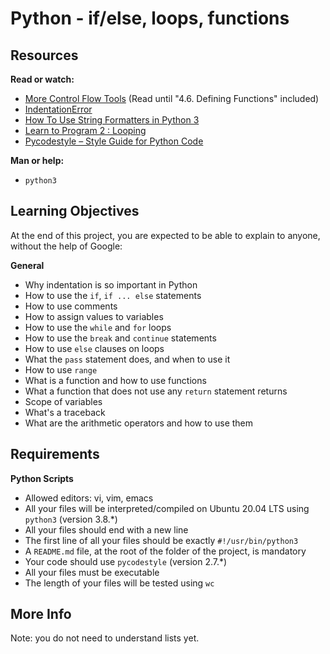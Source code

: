 # Python - if/else, loops, functions
## Resources
**Read or watch:**
- [More Control Flow Tools](https://docs.python.org/3/tutorial/controlflow.html) (Read until "4.6. Defining Functions" included)
- [IndentationError](https://docs.python.org/3/tutorial/errors.html)
- [How To Use String Formatters in Python 3](https://realpython.com/python-f-strings/)
- [Learn to Program 2 : Looping](https://docs.python.org/3/tutorial/introduction.html#first-steps)
- [Pycodestyle – Style Guide for Python Code](https://pep8.org/)

**Man or help:**
- `python3`

## Learning Objectives
At the end of this project, you are expected to be able to explain to anyone, without the help of Google:

**General**
- Why indentation is so important in Python
- How to use the `if`, `if ... else` statements
- How to use comments
- How to assign values to variables
- How to use the `while` and `for` loops
- How to use the `break` and `continue` statements
- How to use `else` clauses on loops
- What the `pass` statement does, and when to use it
- How to use `range`
- What is a function and how to use functions
- What a function that does not use any `return` statement returns
- Scope of variables
- What's a traceback
- What are the arithmetic operators and how to use them

## Requirements
**Python Scripts**
- Allowed editors: vi, vim, emacs
- All your files will be interpreted/compiled on Ubuntu 20.04 LTS using `python3` (version 3.8.*)
- All your files should end with a new line
- The first line of all your files should be exactly `#!/usr/bin/python3`
- A `README.md` file, at the root of the folder of the project, is mandatory
- Your code should use `pycodestyle` (version 2.7.*)
- All your files must be executable
- The length of your files will be tested using `wc`

## More Info
Note: you do not need to understand lists yet.

